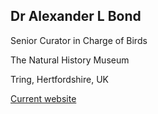 ## Dr Alexander L Bond
Senior Curator in Charge of Birds

The Natural History Museum

Tring, Hertfordshire, UK

[Current website](http://alexanderbond.org)
